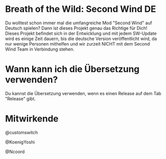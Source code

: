 # Breath of the Wild: Second Wind DE
Du wolltest schon immer mal die umfangreiche Mod "Second Wind" auf Deutsch spielen? Dann ist dieses Projekt genau das Richtige für Dich! Dieses Projekt befindet sich in der Entwicklung und mit jedem SW-Update wird es einige Zeit dauern, bis die deutsche Version veröffentlicht wird, da nur wenige Personen mithelfen und wir zurzeit NICHT mit dem Second Wind Team in Verbindung stehen.

# Wann kann ich die Übersetzung verwenden?
Du kannst die Übersetzung verwenden, wenn es einen Release auf dem Tab "Release" gibt.

# Mitwirkende
@customswitch

@KoenigYoshi

@Ncoord

